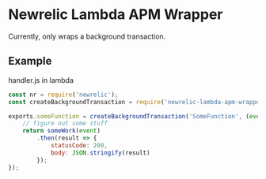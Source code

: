 # Newrelic Lambda APM Wrapper

Currently, only wraps a background transaction.

## Example

handler.js in lambda
```javascript
const nr = require('newrelic');
const createBackgroundTransaction = require('newrelic-lambda-apm-wrapper').createBackgroundTransaction.bind(null, nr);

exports.someFunction = createBackgroundTransaction('SomeFunction', (event, context) => {
    // figure out some stuff
    return someWork(event)
        .then(result => {
            statusCode: 200,
            body: JSON.stringify(result)
        });
});
```
